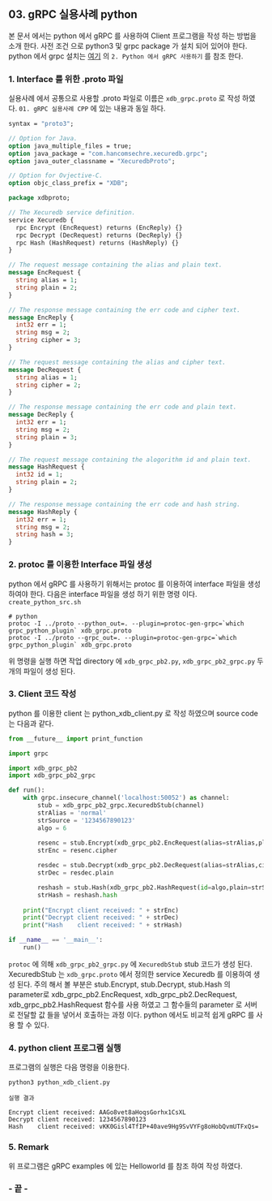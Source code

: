 ## 03. gRPC 실용사례 python

본 문서 에서는 python 에서 gRPC 를 사용하여 Client 프로그램을 작성 하는 방법을 소개 한다. 사전 조건 으로 python3 및 grpc package 가 설치 되어 있어야 한다. python 에서 grpc 설치는 [여기](https://github.com/wsk2001/computer_note/tree/master/gRPC)  의 `2. Python 에서 gRPC 사용하기` 를 참조 한다.



### 1. Interface 를 위한 .proto 파일

  실용사례 에서 공통으로 사용할 .proto 파일로 이름은 `xdb_grpc.proto` 로 작성 하였다.
  `01. gRPC 실용사례 CPP` 에 있는 내용과 동일 하다.

```protobuf
syntax = "proto3";

// Option for Java.
option java_multiple_files = true;
option java_package = "com.hancomsechre.xecuredb.grpc";
option java_outer_classname = "XecuredbProto";

// Option for Ovjective-C.
option objc_class_prefix = "XDB";

package xdbproto;

// The Xecuredb service definition.
service Xecuredb {
  rpc Encrypt (EncRequest) returns (EncReply) {}
  rpc Decrypt (DecRequest) returns (DecReply) {}
  rpc Hash (HashRequest) returns (HashReply) {}
}

// The request message containing the alias and plain text.
message EncRequest {
  string alias = 1;
  string plain = 2;
}

// The response message containing the err code and cipher text.
message EncReply {
  int32 err = 1;
  string msg = 2;
  string cipher = 3;
}

// The request message containing the alias and cipher text.
message DecRequest {
  string alias = 1;
  string cipher = 2;
}

// The response message containing the err code and plain text.
message DecReply {
  int32 err = 1;
  string msg = 2;
  string plain = 3;
}

// The request message containing the alogorithm id and plain text.
message HashRequest {
  int32 id = 1;
  string plain = 2;
}

// The response message containing the err code and hash string.
message HashReply {
  int32 err = 1;
  string msg = 2;
  string hash = 3;
}
```



### 2. protoc 를 이용한 Interface 파일 생성

python 에서 gRPC  를 사용하기 위해서는 protoc 를 이용하여 interface 파일을 생성 하여야 한다. 다음은 interface 파일을 생성 하기 위한 명령 이다. `create_python_src.sh`

```
# python
protoc -I ../proto --python_out=. --plugin=protoc-gen-grpc=`which grpc_python_plugin` xdb_grpc.proto
protoc -I ../proto --grpc_out=. --plugin=protoc-gen-grpc=`which grpc_python_plugin` xdb_grpc.proto

```

위 명령을 실행 하면 작업 directory 에 `xdb_grpc_pb2.py`, `xdb_grpc_pb2_grpc.py` 두개의 파일이 생성 된다.



### 3. Client 코드 작성

python 를 이용한 client 는 python_xdb_client.py 로 작성 하였으며 source code 는 다음과 같다.

```python
from __future__ import print_function

import grpc

import xdb_grpc_pb2
import xdb_grpc_pb2_grpc

def run():
    with grpc.insecure_channel('localhost:50052') as channel:
        stub = xdb_grpc_pb2_grpc.XecuredbStub(channel)
        strAlias = 'normal'
        strSource = '1234567890123'
        algo = 6
        
        resenc = stub.Encrypt(xdb_grpc_pb2.EncRequest(alias=strAlias,plain=strSource))
        strEnc = resenc.cipher

        resdec = stub.Decrypt(xdb_grpc_pb2.DecRequest(alias=strAlias,cipher=strEnc))
        strDec = resdec.plain

        reshash = stub.Hash(xdb_grpc_pb2.HashRequest(id=algo,plain=strSource))
        strHash = reshash.hash
        
    print("Encrypt client received: " + strEnc)
    print("Decrypt client received: " + strDec)
    print("Hash    client received: " + strHash)

if __name__ == '__main__':
    run()
```

`protoc` 에 의해 `xdb_grpc_pb2_grpc.py` 에 `XecuredbStub` stub 코드가 생성 된다.  XecuredbStub 는 `xdb_grpc.proto` 에서 정의한 service Xecuredb 를 이용하여 생성 된다.  주의 해서 볼 부분은 stub.Encrypt,  stub.Decrypt, stub.Hash 의 parameter로 xdb_grpc_pb2.EncRequest, xdb_grpc_pb2.DecRequest, xdb_grpc_pb2.HashRequest 함수를 사용 하였고 그  함수들의 parameter 로 서버로 전달할 값 들을 넣어서 호출하는 과정 이다. python 에서도 비교적 쉽게 gRPC 를 사용 할 수 있다.



### 4. python client 프로그램 실행

프로그램의 실행은 다음 명령을 이용한다.

```
python3 python_xdb_client.py
```



`실행 결과`

```
Encrypt client received: AAGo8vet8aHoqsGorhx1CsXL
Decrypt client received: 1234567890123
Hash    client received: vKK0Gisl4TfIP+40ave9Hg9SvVYFg8oHobQvmUTFxQs=
```



### 5. Remark

위 프로그램은 gRPC examples 에 있는 Helloworld 를 참조 하여 작성 하였다.  



### - 끝 -